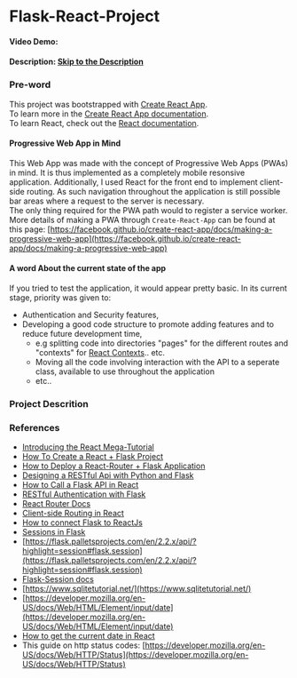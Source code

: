 # Flask-React-Project
#### Video Demo:  <URL HERE>
#### Description: [Skip to the  Description](#project-description)


### Pre-word
This project was bootstrapped with [Create React App](https://github.com/facebook/create-react-app).<br>
To learn more in the [Create React App documentation](https://facebook.github.io/create-react-app/docs/getting-started).<br>
To learn React, check out the [React documentation](https://reactjs.org/).<br>

#### Progressive Web App in Mind
This Web App was made with the concept of Progressive Web Apps (PWAs) in mind. It is thus implemented as a completely mobile resonsive application.
Additionally, I used React for the front end to implement client-side routing. As such navigation throughout the application is still possible bar areas where a request to the server is necessary.<br>
The only thing required for the PWA path would to register a service worker. More details of making a PWA through `Create-React-App` can be found at this page: [https://facebook.github.io/create-react-app/docs/making-a-progressive-web-app](https://facebook.github.io/create-react-app/docs/making-a-progressive-web-app)

#### A word About the current state of the app
If you tried to test the application, it would appear pretty basic. In its current stage, priority was given to:
- Authentication and Security features, 
- Developing a good code structure to promote adding features and to reduce future development time,
  - e.g splitting code into directories "pages" for the different routes and "contexts" for [React Contexts](https://reactjs.org/docs/context.html).. etc.
  - Moving all the code involving interaction with the API to a seperate class, available to use throughout the application
  - etc..

### Project Descrition

<!-- ###  -->


### References
- [Introducing the React Mega-Tutorial](https://blog.miguelgrinberg.com/post/introducing-the-react-mega-tutorial)
- [How To Create a React + Flask Project](https://blog.miguelgrinberg.com/post/how-to-create-a-react--flask-project)
- [How to Deploy a React-Router + Flask Application](https://blog.miguelgrinberg.com/post/how-to-deploy-a-react-router-flask-application)
- [Designing a RESTful Api with Python and Flask](https://blog.miguelgrinberg.com/post/designing-a-restful-api-with-python-and-flask)
- [How to Call a Flask API in React](https://www.youtube.com/watch?v=06pWsB_hoD4)
- [RESTful Authentication with Flask](https://blog.miguelgrinberg.com/post/restful-authentication-with-flask)
- [React Router Docs](https://reactrouter.com/en/main/start/overview)
- [Client-side Routing in React](https://www.pluralsight.com/guides/pros-and-cons-of-client-side-routing-with-react#module-clientsideroutinginreact)
- [How to connect Flask to ReactJs](https://dev.to/nagatodev/how-to-connect-flask-to-reactjs-1k8i)
- [Sessions in Flask](https://testdriven.io/blog/flask-sessions/)
- [https://flask.palletsprojects.com/en/2.2.x/api/?highlight=session#flask.session](https://flask.palletsprojects.com/en/2.2.x/api/?highlight=session#flask.session)
- [Flask-Session docs](https://flask-session.readthedocs.io/en/latest/)
- [https://www.sqlitetutorial.net/](https://www.sqlitetutorial.net/)
- [https://developer.mozilla.org/en-US/docs/Web/HTML/Element/input/date](https://developer.mozilla.org/en-US/docs/Web/HTML/Element/input/date)
- [How to get the current date in React](https://reactgo.com/react-get-current-date/)
- This guide on http status codes: [https://developer.mozilla.org/en-US/docs/Web/HTTP/Status](https://developer.mozilla.org/en-US/docs/Web/HTTP/Status)
